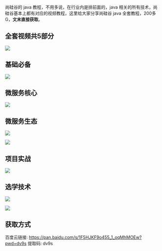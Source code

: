尚硅谷的 java 教程，不用多说，在行业内是排前面的，java 相关的所有技术，尚硅谷基本上都有对应的视频教程，这里给大家分享尚硅谷 java 全套教程，200多G，**文末直接获取**。

## 全套视频共5部分

![](http://img.topjavaer.cn/img/image-20220319142501022.png)

## 基础必备

![](http://img.topjavaer.cn/img/image-20220319142551879.png)

## 微服务核心

![](http://img.topjavaer.cn/img/image-20220319142612142.png)

## 微服务生态

![](http://img.topjavaer.cn/img/image-20220319142638848.png)

![](http://img.topjavaer.cn/img/image-20220319142651513.png)

## 项目实战

![](http://img.topjavaer.cn/img/image-20220319142705479.png)

## 选学技术

![](http://img.topjavaer.cn/img/image-20220319142723454.png)

![](http://img.topjavaer.cn/img/image-20220319142734177.png)

## 获取方式

百度云链接: https://pan.baidu.com/s/1F5HJKF9o455_1_oqMhMOEw?pwd=dv9s 提取码: dv9s